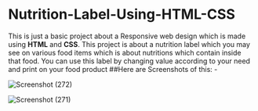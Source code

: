# Nutrition-Label-Using-HTML-CSS
This is just a basic project about a Responsive web design which is made using **HTML** and **CSS**. This project is about a nutrition label which you may see on various food items which is about nutritions which contain inside that food.
You can use this label by changing value according to your need and print on your food product
##Here are Screenshots of this: -


![Screenshot (272)](https://user-images.githubusercontent.com/78869626/178557993-b5deda2e-955e-4e5c-a2e1-52a70658728a.png)

![Screenshot (271)](https://user-images.githubusercontent.com/78869626/178558024-bf50cace-1679-48c5-a665-2674f152c3fa.png)
